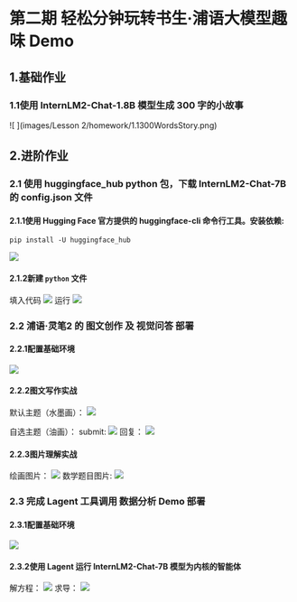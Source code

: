 ﻿# 第二期 轻松分钟玩转书生·浦语大模型趣味 Demo

## 1.基础作业  
    
### 1.1使用 InternLM2-Chat-1.8B 模型生成 300 字的小故事  
        
![ ](images/Lesson 2/homework/1.1300WordsStory.png)
        
## 2.进阶作业
    
### 2.1 使用 huggingface_hub python 包，下载 InternLM2-Chat-7B 的 config.json 文件

#### 2.1.1使用 Hugging Face 官方提供的 huggingface-cli 命令行工具。安装依赖:

    pip install -U huggingface_hub
   ![ ](images/2.1.1InstallHuggingfaceHub.png)

#### 2.1.2新建 `python` 文件
填入代码
![ ](images/2.1.2PythonCode.png)
运行
![ ](images/2.1.2RunPyFile.png)


### 2.2 浦语·灵笔2 的 图文创作 及 视觉问答 部署

#### 2.2.1配置基础环境
![ ](images/2.2.1BasicEnvironment.png)
#### 2.2.2图文写作实战
默认主题（水墨画）：
![ ](images/2.2.2ChinesePaintingWritingAndPicture.png)

自选主题（油画）：
submit:
![ ](images/2.2.2OilpaintingWritingAndPicture_Task.png)
回复：
![ ](images/2.2.2OilpaintingWritingAndPicture_Answer.png)
#### 2.2.3图片理解实战
绘画图片：
![ ](images/2.2.3PictureExplaination.png)
数学题目图片:
![ ](images/2.2.3PictureExplaination_MathProblem.png)
    
### 2.3 完成 Lagent 工具调用 数据分析 Demo 部署
 
#### 2.3.1配置基础环境
![ ](images/2.3.1BasicEnvironment.png)
#### 2.3.2使用 Lagent 运行 InternLM2-Chat-7B 模型为内核的智能体
解方程：
![ ](images/2.3.2Equation.png)
求导：
![ ](images/2.3.2Derivative.png)

